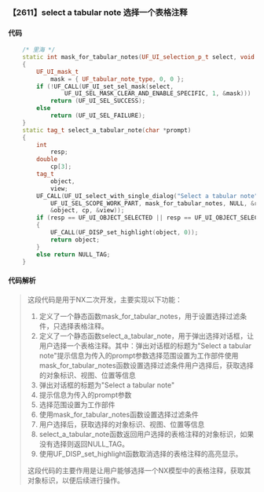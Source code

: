 ### 【2611】select a tabular note 选择一个表格注释

#### 代码

```cpp
    /* 里海 */  
    static int mask_for_tabular_notes(UF_UI_selection_p_t select, void *type)  
    {  
        UF_UI_mask_t  
            mask = { UF_tabular_note_type, 0, 0 };  
        if (!UF_CALL(UF_UI_set_sel_mask(select,  
                UF_UI_SEL_MASK_CLEAR_AND_ENABLE_SPECIFIC, 1, &mask)))  
            return (UF_UI_SEL_SUCCESS);  
        else  
            return (UF_UI_SEL_FAILURE);  
    }  
    static tag_t select_a_tabular_note(char *prompt)  
    {  
        int  
            resp;  
        double  
            cp[3];  
        tag_t  
            object,  
            view;  
        UF_CALL(UF_UI_select_with_single_dialog("Select a tabular note", prompt,  
            UF_UI_SEL_SCOPE_WORK_PART, mask_for_tabular_notes, NULL, &resp,  
            &object, cp, &view));  
        if (resp == UF_UI_OBJECT_SELECTED || resp == UF_UI_OBJECT_SELECTED_BY_NAME)  
        {  
            UF_CALL(UF_DISP_set_highlight(object, 0));  
            return object;  
        }  
        else return NULL_TAG;  
    }

```

#### 代码解析

> 这段代码是用于NX二次开发，主要实现以下功能：
>
> 1. 定义了一个静态函数mask_for_tabular_notes，用于设置选择过滤条件，只选择表格注释。
> 2. 定义了一个静态函数select_a_tabular_note，用于弹出选择对话框，让用户选择一个表格注释。其中：弹出对话框的标题为"Select a tabular note"提示信息为传入的prompt参数选择范围设置为工作部件使用mask_for_tabular_notes函数设置选择过滤条件用户选择后，获取选择的对象标识、视图、位置等信息
> 3. 弹出对话框的标题为"Select a tabular note"
> 4. 提示信息为传入的prompt参数
> 5. 选择范围设置为工作部件
> 6. 使用mask_for_tabular_notes函数设置选择过滤条件
> 7. 用户选择后，获取选择的对象标识、视图、位置等信息
> 8. select_a_tabular_note函数返回用户选择的表格注释的对象标识，如果没有选择则返回NULL_TAG。
> 9. 使用UF_DISP_set_highlight函数取消选择的表格注释的高亮显示。
>
> 这段代码的主要作用是让用户能够选择一个NX模型中的表格注释，获取其对象标识，以便后续进行操作。
>

